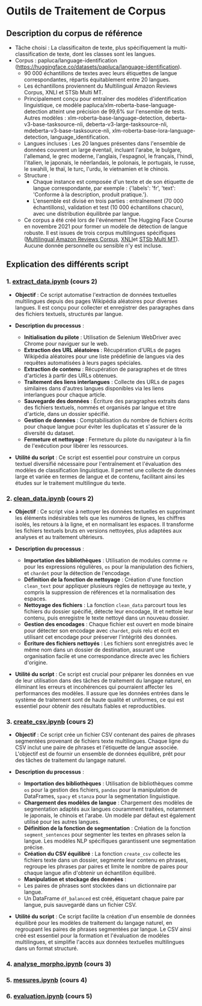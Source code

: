 # Outils de Traitement de Corpus

## Description du corpus de référence

- Tâche choisi : La classificaiton de texte, plus spécifiquement la multi-classification de texte, dont les classes sont les langues.
- Corpus : papluca/language-identification (<https://huggingface.co/datasets/papluca/language-identification>).
  - 90 000 échantillons de textes avec leurs étiquettes de langue correspondantes, répartis équitablement entre 20 langues.
  - Les échantillons proviennent du Multilingual Amazon Reviews Corpus, XNLI et STSb Multi MT.
  - Principalement conçu pour entraîner des modèles d'identification linguistique, ce modèle papluca/xlm-roberta-base-language-detection atteint une précision de 99,6% sur l'ensemble de tests. Autres modèles : xlm-roberta-base-language-detection, deberta-v3-base-tasksource-nli, deberta-v3-large-tasksource-nli, mdeberta-v3-base-tasksource-nli, xlm-roberta-base-lora-language-detection, language_identification.
  - Langues incluses : Les 20 langues présentes dans l'ensemble de données couvrent un large éventail, incluant l'arabe, le bulgare, l'allemand, le grec moderne, l'anglais, l'espagnol, le français, l'hindi, l'italien, le japonais, le néerlandais, le polonais, le portugais, le russe, le swahili, le thaï, le turc, l'urdu, le vietnamien et le chinois.
  - Structure :
    - Chaque instance est composée d'un texte et de son étiquette de langue correspondante, par exemple : {'labels': 'fr', 'text': 'Conforme à la description, produit pratique.'}.
    - L'ensemble est divisé en trois parties : entraînement (70 000 échantillons), validation et test (10 000 échantillons chacun), avec une distribution équilibrée par langue.
  - Ce corpus a été créé  lors de l'événement The Hugging Face Course en novembre 2021 pour former un modèle de détection de langue robuste. Il est issues de trois corpus multilingues spécifiques ([Multilingual Amazon Reviews Corpus](https://huggingface.co/datasets/amazon_reviews_multi), [XNLI](https://huggingface.co/datasets/xnli)et [STSb Multi MT](https://huggingface.co/datasets/stsb_multi_mt)). Aucune donnée personnelle ou sensible n'y est incluse.

## Explication des différents script

### 1. [**extract_data.ipynb**](./scripts/data/raw/extract_data.ipynb) (cours 2)

- **Objectif** : Ce script automatise l'extraction de données textuelles multilingues depuis des pages Wikipédia aléatoires pour diverses langues. Il est conçu pour collecter et enregistrer des paragraphes dans des fichiers textuels, structurés par langue.

- **Description du processus** :
  - **Initialisation du pilote** : Utilisation de Selenium WebDriver avec Chrome pour naviguer sur le web.
  - **Extraction des URL aléatoires** : Récupération d'URLs de pages Wikipédia aléatoires pour une liste prédéfinie de langues via des requêtes automatisées à leurs pages spéciales.
  - **Extraction de contenu** : Récupération de paragraphes et de titres d'articles à partir des URLs obtenues.
  - **Traitement des liens interlangues** : Collecte des URLs de pages similaires dans d'autres langues disponibles via les liens interlangues pour chaque article.
  - **Sauvegarde des données** : Écriture des paragraphes extraits dans des fichiers textuels, nommés et organisés par langue et titre d'article, dans un dossier spécifié.
  - **Gestion de données** : Comptabilisation du nombre de fichiers écrits pour chaque langue pour éviter les duplicatas et s'assurer de la diversité du dataset.
  - **Fermeture et nettoyage** : Fermeture du pilote du navigateur à la fin de l'exécution pour libérer les ressources.

- **Utilité du script** : Ce script est essentiel pour construire un corpus textuel diversifié nécessaire pour l'entraînement et l'évaluation des modèles de classification linguistique. Il permet une collecte de données large et variée en termes de langue et de contenu, facilitant ainsi les études sur le traitement multilingue du texte.

### 2. [**clean_data.ipynb**](./scripts/data/clean/clean_data.ipynb) (cours 2)

- **Objectif** : Ce script vise à nettoyer les données textuelles en supprimant les éléments indésirables tels que les numéros de lignes, les chiffres isolés, les retours à la ligne, et en normalisant les espaces. Il transforme les fichiers textuels bruts en versions nettoyées, plus adaptées aux analyses et au traitement ultérieurs.

- **Description du processus** :
  - **Importation des bibliothèques** : Utilisation de modules comme `re` pour les expressions régulières, `os` pour la manipulation des fichiers, et `chardet` pour la détection de l'encodage.
  - **Définition de la fonction de nettoyage** : Création d'une fonction `clean_text` pour appliquer plusieurs règles de nettoyage au texte, y compris la suppression de références et la normalisation des espaces.
  - **Nettoyage des fichiers** : La fonction `clean_data` parcourt tous les fichiers du dossier spécifié, détecte leur encodage, lit et nettoie leur contenu, puis enregistre le texte nettoyé dans un nouveau dossier.
  - **Gestion des encodages** : Chaque fichier est ouvert en mode binaire pour détecter son encodage avec `chardet`, puis relu et écrit en utilisant cet encodage pour préserver l'intégrité des données.
  - **Écriture des fichiers nettoyés** : Les fichiers sont enregistrés avec le même nom dans un dossier de destination, assurant une organisation facile et une correspondance directe avec les fichiers d'origine.

- **Utilité du script** : Ce script est crucial pour préparer les données en vue de leur utilisation dans des tâches de traitement du langage naturel, en éliminant les erreurs et incohérences qui pourraient affecter les performances des modèles. Il assure que les données entrées dans le système de traitement sont de haute qualité et uniformes, ce qui est essentiel pour obtenir des résultats fiables et reproductibles.

### 3. [**create_csv.ipynb**](./scripts/data/csv/csv.ipynb) (cours 2)

- **Objectif** : Ce script crée un fichier CSV contenant des paires de phrases segmentées provenant de fichiers texte multilingues. Chaque ligne du CSV inclut une paire de phrases et l'étiquette de langue associée. L'objectif est de fournir un ensemble de données équilibré, prêt pour des tâches de traitement du langage naturel.

- **Description du processus** :
  - **Importation des bibliothèques** : Utilisation de bibliothèques comme `os` pour la gestion des fichiers, `pandas` pour la manipulation de DataFrames, `spacy` et `stanza` pour la segmentation linguistique.
  - **Chargement des modèles de langue** : Chargement des modèles de segmentation adaptés aux langues couramment traitées, notamment le japonais, le chinois et l'arabe. Un modèle par défaut est également utilisé pour les autres langues.
  - **Définition de la fonction de segmentation** : Création de la fonction `segment_sentences` pour segmenter les textes en phrases selon la langue. Les modèles NLP spécifiques garantissent une segmentation précise.
  - **Création du CSV équilibré** : La fonction `create_csv` collecte les fichiers texte dans un dossier, segmente leur contenu en phrases, regroupe les phrases par paires et limite le nombre de paires pour chaque langue afin d'obtenir un échantillon équilibré.
  - **Manipulation et stockage des données** :
  - Les paires de phrases sont stockées dans un dictionnaire par langue.
  - Un DataFrame `df_balanced` est créé, étiquetant chaque paire par langue, puis sauvegardé dans un fichier CSV.

- **Utilité du script** : Ce script facilite la création d'un ensemble de données équilibré pour les modèles de traitement du langage naturel, en regroupant les paires de phrases segmentées par langue. Le CSV ainsi créé est essentiel pour la formation et l'évaluation de modèles multilingues, et simplifie l'accès aux données textuelles multilingues dans un format structuré.

### 4. [**analyse_morpho.ipynb**](./scripts/analyse_morpho/analyse_morpho.ipynb) (cours 3)
  
### 5. [**mesures.ipynb**](./scripts/mesures/evaluation.ipynb) (cours 4)

### 6. [**evaluation.ipynb**](./scripts/mesures/evaluation.ipynb) (cours 5)
